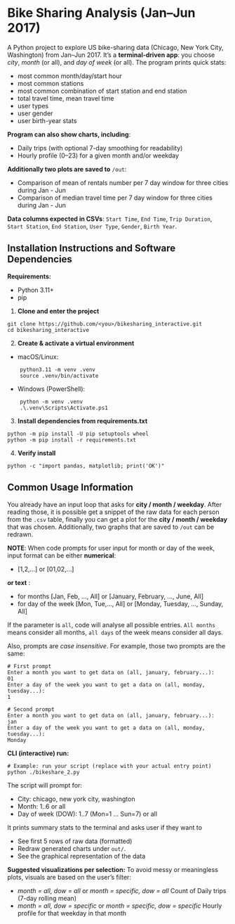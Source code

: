 # Bike Sharing Analysis (Jan–Jun 2017)

A Python project to explore US bike-sharing data (Chicago, New York City, Washington) from Jan–Jun 2017.
It’s a **terminal-driven app**: you choose _city_, _month_ (or all), and _day of week_ (or all).
The program prints quick stats:
- most common month/day/start hour 
- most common stations 
- most common combination of start station and end station 
- total travel time, mean travel time 
- user types 
- user gender 
- user birth-year stats

**Program can also show charts, including**:
- Daily trips (with optional 7-day smoothing for readability)
- Hourly profile (0–23) for a given month and/or weekday

**Additionally two plots are saved to** `/out`:

- Comparison of mean of rentals number per 7 day window for three cities during Jan - Jun
- Comparison of median travel time per 7 day window for three cities during Jan - Jun

**Data columns expected in CSVs**: `Start Time`, `End Time`, `Trip Duration`, `Start Station`, `End Station`, `User Type`, `Gender`, `Birth Year`.

## Installation Instructions and Software Dependencies

**Requirements:**
- Python 3.11+
- pip

1) **Clone and enter the project**
```
git clone https://github.com/<you>/bikesharing_interactive.git
cd bikesharing_interactive
```

2) **Create & activate a virtual environment**

- macOS/Linux:
```
    python3.11 -m venv .venv
    source .venv/bin/activate
```

- Windows (PowerShell):
```
    python -m venv .venv
    .\.venv\Scripts\Activate.ps1
```

3) **Install dependencies from requirements.txt**
```
python -m pip install -U pip setuptools wheel
python -m pip install -r requirements.txt
```

4) **Verify install**
```
python -c "import pandas, matplotlib; print('OK')"
```

## Common Usage Information

You already have an input loop that asks for **city / month / weekday**. After reading those, it is possible get a snippet of the raw data for each person from the `.csv` table, finally you can get a plot for the **city / month / weekday** that was chosen. Additionally, two graphs that are saved to `/out` can be redrawn.

**NOTE**: When code prompts for user input for month or day of the week, input format can be either
**numerical**:
- [1,2,...] or [01,02,...]

**or text** :
- for months
 [Jan, Feb, ..., All] or [January, February, ..., June, All] 
- for day of the week
 [Mon, Tue,..., All] or [Monday, Tuesday, ..., Sunday, All]

If the parameter is `all`, code will analyse all possible entries. `All months` means consider all months, `all days` of the week means consider all days.

Also, prompts are _case insensitive_.
For example, those two prompts are the same:
```
# First prompt
Enter a month you want to get data on (all, january, february...): 
01
Enter a day of the week you want to get a data on (all, monday, tuesday...): 
1

# Second prompt
Enter a month you want to get data on (all, january, february...): 
jan
Enter a day of the week you want to get a data on (all, monday, tuesday...): 
Monday
```


**CLI (interactive) run:**
```
# Example: run your script (replace with your actual entry point)
python ./bikeshare_2.py
```

The script will prompt for:

- City: chicago, new york city, washington
- Month: 1..6 or all
- Day of week (DOW): 1..7 (Mon=1 … Sun=7) or all

It prints summary stats to the terminal and asks user if they want to 
- See first 5 rows of raw data (formatted)
- Redraw generated charts under `out/`.
- See the graphical representation of the data

**Suggested visualizations per selection:**
To avoid messy or meaningless plots, visuals are based on the user’s filter:
- _month = all, dow = all_ or _month = specific, dow = all_
Count of Daily trips (7-day rolling mean)
- _month = all, dow = specific_ or _month = specific, dow = specific_
Hourly profile for that weekday in that month

